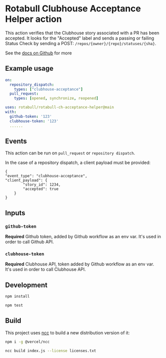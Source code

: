 # Rotabull Clubhouse Acceptance Helper action

This action verifies that the Clubhouse story associated with a PR has been accepted.
It looks for the "Accepted" label and sends a passing or failing Status Check by sending
a POST: `/repos/{owner}/{repo}/statuses/{sha}`.

See the [docs on Github](https://docs.github.com/en/free-pro-team@latest/rest/reference/repos#create-a-commit-status) for more

## Example usage

```yaml
on:
  repository_dispatch:
    types: ["clubhouse-acceptance"]
  pull_request:
    types: [opened, synchronize, reopened]

uses: rotabull/rotabull-ch-acceptance-helper@main
with:
  github-token: '123'
  clubhouse-token: '123'
  ......
```

## Events

This action can be run on `pull_request` or `repository dispatch`.

In the case of a repository dispatch, a client payload must be provided: 

```
{
"event_type": "clubhouse-acceptance",
"client_payload": {
        "story_id": 1234,
        "accepted": true
    }
}
```

## Inputs

### `github-token`

**Required** Github token, added by Github workflow as an env var. It's used
in order to call Github API.

### `clubhouse-token`

**Required** Clubhouse API, token added by Github workflow as an env var. It's used in order to call Clubhouse API.


## Development

```bash
npm install
```

```bash
npm test
```

## Build

This project uses [ncc](https://docs.github.com/en/free-pro-team@latest/actions/creating-actions/creating-a-javascript-action#commit-tag-and-push-your-action-to-github
) to build a new distribution version of it:

```bash
npm i -g @vercel/ncc
```

```bash
ncc build index.js --license licenses.txt
```
